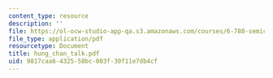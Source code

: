 ```yaml
---
content_type: resource
description: ''
file: https://ol-ocw-studio-app-qa.s3.amazonaws.com/courses/6-780-semiconductor-manufacturing-spring-2003/9817caa6432558bc003f30f11e7db4cf_hung_chan_talk.pdf
file_type: application/pdf
resourcetype: Document
title: hung_chan_talk.pdf
uid: 9817caa6-4325-58bc-003f-30f11e7db4cf
---
```

